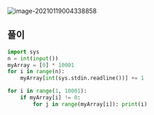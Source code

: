 

![image-20210119004338858](C:\Users\지뇽쿤\AppData\Roaming\Typora\typora-user-images\image-20210119004338858.png)

## 풀이 

```python
import sys
n = int(input())
myArray = [0] * 10001
for i in range(n): 
    myArray[int(sys.stdin.readline())] += 1

for i in range(1, 10001): 
    if myArray[i] != 0: 
        for j in range(myArray[i]): print(i)
```

